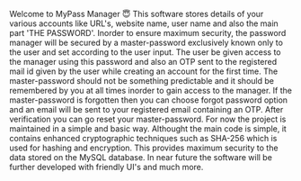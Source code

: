 Welcome to MyPass Manager 😇 
This software stores details of your various accounts like URL's, website name, user name and also the main part 'THE PASSWORD'.
Inorder to ensure maximum security, the password manager will be secured by a master-password exclusively known only to the user 
and set according to the user input. The user be given access to the manager using this password and also an OTP sent to the registered
mail id given by the user while creating an account for the first time. The master-password should not be something predictable and it 
should be remembered by you at all times inorder to gain access to the manager. If the master-password is forgotten then you can 
choose forgot password option and an email will be sent to your registered email containing an OTP. After verification you can go reset your master-password.
For now the project is maintained in a simple and basic way. Althought the main code is simple, it contains enhanced cryptographic techniques such as SHA-256 
which is used for hashing and encryption. This provides maximum security to the data stored on the MySQL database.
In near future the software will be further developed with friendly UI's and much more.
